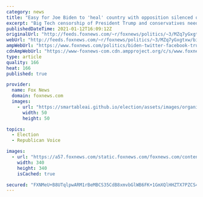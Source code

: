 ```yaml
---
category: news
title: "Easy for Joe Biden to 'heal' country with opposition silenced on social media: Dave Rubin"
excerpt: "Big Tech censorship of President Trump and conservatives needs to be addressed now, or soon everyone will be silenced, Dave Rubin warned Tuesday."
publishedDateTime: 2021-01-12T16:09:12Z
originalUrl: "http://feeds.foxnews.com/~r/foxnews/politics/~3/MZq7yGxgtxw/biden-twitter-facebook-trump-social-media-dave-rubin-censorship"
webUrl: "http://feeds.foxnews.com/~r/foxnews/politics/~3/MZq7yGxgtxw/biden-twitter-facebook-trump-social-media-dave-rubin-censorship"
ampWebUrl: "https://www.foxnews.com/politics/biden-twitter-facebook-trump-social-media-dave-rubin-censorship.amp"
cdnAmpWebUrl: "https://www-foxnews-com.cdn.ampproject.org/c/s/www.foxnews.com/politics/biden-twitter-facebook-trump-social-media-dave-rubin-censorship.amp"
type: article
quality: 166
heat: 166
published: true

provider:
  name: Fox News
  domain: foxnews.com
  images:
    - url: "https://smartableai.github.io/election/assets/images/organizations/foxnews.com-50x50.jpg"
      width: 50
      height: 50

topics:
  - Election
  - Republican Voice

images:
  - url: "https://a57.foxnews.com/static.foxnews.com/foxnews.com/content/uploads/2018/09/340/340/calebparkeheadshot0622182.jpg?ve=1&tl=1"
    width: 340
    height: 340
    isCached: true

secured: "FXNMeU+B8UTqlpwARM1rBeMBCS35CdB8xmvbGlWB6FK+1GmXQlHHZTX7PZCS4eVJyu7Pp+3nwrQ9BzdCy6rKXt7CAi4hfx2qXuZqUdsOcbgvpaWQDiS3vxcYjGVMihIfRVn5KWgZdprNqT5Xh0+Tzhyqrc5nJ7I237P/TCdXlpAVLUVfTuVstJjrOsSq1lYs+770kWdPWSFk6KfUA6uEWsfxKUBzwviHgu68V0CiypWeBf7IgJ4YKB4mJl2Ll/GglHpPVUmxPsixLoVnC2B+FmmUus+DRI7f90btUDHmKeF3pAaVLhtBjhXY3n5bepGXxs2ntQwuN8qkmm5kUCjSMZIpRdr2sVInHMowKzF02gA=;uuk4BZYHmAfGtjbtuJh2iw=="
---
```


